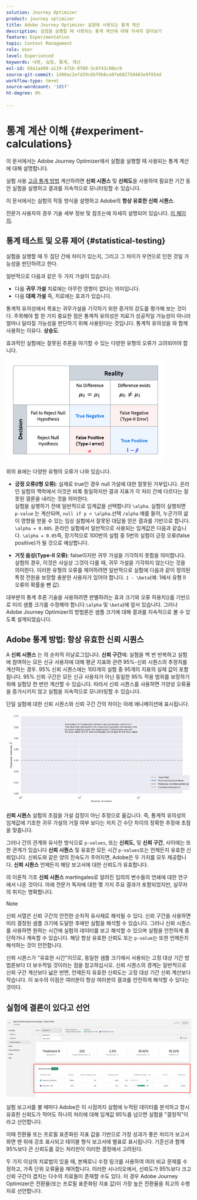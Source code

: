 ```yaml
---
solution: Journey Optimizer
product: journey optimizer
title: Adobe Journey Optimizer 실험에 사용되는 통계 계산
description: 실험을 실행할 때 사용되는 통계 계산에 대해 자세히 알아보기
feature: Experimentation
topic: Content Management
role: User
level: Experienced
keywords: 내용, 실험, 통계, 계산
exl-id: 60a1a488-a119-475b-8f80-3c6f43c80ec9
source-git-commit: 1490ac2efd39c6bf9b6ca97e682750463e9f054d
workflow-type: tm+mt
source-wordcount: '1057'
ht-degree: 0%

---
```


# 통계 계산 이해 {#experiment-calculations}

이 문서에서는 Adobe Journey Optimizer에서 실험을 실행할 때 사용되는 통계 계산에 대해 설명합니다.

실험 사용 [고급 통계 방법](../campaigns/assets/confidence_sequence_technical_details.pdf) 계산하려면 **신뢰 시퀀스** 및 **신뢰도**&#x200B;을 사용하여 필요한 기간 동안 실험을 실행하고 결과를 지속적으로 모니터링할 수 있습니다.

이 문서에서는 실험의 작동 방식을 설명하고 Adobe의 **항상 유효한 신뢰 시퀀스**.

전문가 사용자의 경우 기술 세부 정보 및 참조는에 자세히 설명되어 있습니다. [이 페이지](../campaigns/assets/confidence_sequence_technical_details.pdf).

## 통계 테스트 및 오류 제어 {#statistical-testing}

실험을 실행할 때 두 집단 간에 차이가 있는지, 그리고 그 차이가 우연으로 인한 것일 가능성을 판단하려고 한다.

일반적으로 다음과 같은 두 가지 가설이 있습니다.

* 다음 **귀무 가설** 치료에는 아무런 영향이 없다는 의미입니다.
* 다음 **대체 가설** 즉, 치료에는 효과가 있습니다.

통계적 유의성에서 목표는 귀무가설을 기각하기 위한 증거의 강도를 평가해 보는 것이다. 주목해야 할 한 가지 중요한 점은 통계적 유의성은 치료가 성공적일 가능성이 아니라 얼마나 달라질 가능성을 판단하기 위해 사용된다는 것입니다. 통계적 유의성을 와 함께 사용하는 이유다. **상승도**.

효과적인 실험에는 잘못된 추론을 야기할 수 있는 다양한 유형의 오류가 고려되어야 합니다.

![](assets/technote_1.png)

위의 표에는 다양한 유형의 오류가 나와 있습니다.

* **긍정 오류(I형 오류)**: 실제로 true인 경우 null 가설에 대한 잘못된 거부입니다. 온라인 실험의 맥락에서 이것은 비록 동일하지만 결과 지표가 각 처리 간에 다르다는 잘못된 결론을 내리는 것을 의미한다.
  </br>실험을 실행하기 전에 일반적으로 임계값을 선택합니다 `\alpha`. 실험이 실행되면 `p-value` 는 계산되며, `null if p < \alpha`.선택 `/alpha` 예를 들어, 누군가의 삶이 영향을 받을 수 있는 임상 실험에서 잘못된 대답을 얻은 결과를 기반으로 합니다. `\alpha = 0.005`. 온라인 실험에서 일반적으로 사용되는 임계값은 다음과 같습니다. `\alpha = 0.05`즉, 장기적으로 100번의 실험 중 5번의 실험이 긍정 오류(false positive)가 될 것으로 예상합니다.

* **거짓 음성(Type-II 오류)**: false이지만 귀무 가설을 기각하지 못함을 의미합니다. 실험의 경우, 이것은 사실상 그것이 다를 때, 귀무 가설을 기각하지 않는다는 것을 의미한다. 이러한 유형의 오류를 제어하려면 일반적으로 실험에 다음과 같이 정의된 특정 전원을 보장할 충분한 사용자가 있어야 합니다. `1 - \beta`(예: 1에서 유형 II 오류의 확률을 뺀 값).

대부분의 통계 추론 기술을 사용하려면 판별하려는 효과 크기와 오류 허용치()를 기반으로 미리 샘플 크기를 수정해야 합니다.`\alpha` 및 `\beta`)에 앞서 있습니다. 그러나 Adobe Journey Optimizer의 방법론은 샘플 크기에 대해 결과를 지속적으로 볼 수 있도록 설계되었습니다.

## Adobe 통계 방법: 항상 유효한 신뢰 시퀀스

A **신뢰 시퀀스** 는 의 순차적 아날로그입니다. **신뢰 구간**&#x200B;예: 실험을 백 번 반복하고 실험에 참여하는 모든 신규 사용자에 대해 평균 지표와 관련 95%-신뢰 시퀀스의 추정치를 계산하는 경우. 95% 신뢰 시퀀스에는 100개의 실험 중 95개의 지표의 실제 값이 포함됩니다. 95% 신뢰 구간은 모든 신규 사용자가 아닌 동일한 95% 적용 범위를 보장하기 위해 실험당 한 번만 계산할 수 있습니다. 따라서 신뢰 시퀀스를 사용하면 가양성 오류율을 증가시키지 않고 실험을 지속적으로 모니터링할 수 있습니다.

단일 실험에 대한 신뢰 시퀀스와 신뢰 구간 간의 차이는 아래 애니메이션에 표시됩니다.

![](assets/technote_2.gif)

**신뢰 시퀀스** 실험의 초점을 가설 검정이 아닌 추정으로 옮깁니다. 즉, 통계적 유의성의 임계값에 기초한 귀무 가설의 거절 여부 보다는 처치 간 수단 차이의 정확한 추정에 초점을 맞춥니다.

그러나 간의 관계와 유사한 방식으로 `p-values`, 또는 **신뢰도**, 및 **신뢰 구간**, 사이에는 또한 관계가 있습니다 **신뢰 시퀀스** 및 유효한 모든 시간 `p-values`또는 언제든지 유효한 신뢰입니다. 신뢰도와 같은 양의 친숙도가 주어지면, Adobe은 두 가지를 모두 제공합니다. **신뢰 시퀀스** 언제든지 해당 보고서에 대한 신뢰도가 유효합니다.

의 이론적 기초 **신뢰 시퀀스** martingales로 알려진 임의의 변수들의 연쇄에 대한 연구에서 나온 것이다. 아래 전문가 독자에 대한 몇 가지 주요 결과가 포함되었지만, 실무자의 취지는 명확합니다.

>[!NOTE]
>
>신뢰 서열은 신뢰 구간의 안전한 순차적 유사체로 해석될 수 있다. 신뢰 구간을 사용하면 미리 결정된 샘플 크기에 도달한 후에만 실험을 해석할 수 있습니다. 그러나 신뢰 시퀀스를 사용하면 원하는 시간에 실험의 데이터를 보고 해석할 수 있으며 실험을 안전하게 중단하거나 계속할 수 있습니다. 해당 항상 유효한 신뢰도 또는 `p-value`는 또한 언제든지 해석하는 것이 안전합니다.

신뢰 시퀀스가 &quot;유효한 시간&quot;이므로, 동일한 샘플 크기에서 사용되는 고정 대상 기간 방법론보다 더 보수적일 것이라는 점을 참고하십시오. 신뢰 시퀀스의 경계는 일반적으로 신뢰 구간 계산보다 넓은 반면, 언제든지 유효한 신뢰도는 고정 대상 기간 신뢰 계산보다 작습니다. 이 보수의 이점은 여러분이 항상 여러분의 결과를 안전하게 해석할 수 있다는 것이다.

## 실험에 결론이 있다고 선언

![](assets/experimentation_report_2.png)

실험 보고서를 볼 때마다 Adobe은 이 시점까지 실험에 누적된 데이터를 분석하고 항시 유효한 신뢰도가 적어도 하나의 처리에 대해 임계값 95%를 넘으면 실험을 &quot;결정적&quot;이라고 선언합니다.

이때 전환율 또는 프로필 표준화된 지표 값을 기반으로 가장 성과가 좋은 처리가 보고서 화면 맨 위에 강조 표시되고 테이블 형식 보고서에 별표로 표시됩니다. 기준선과 함께 95%보다 큰 신뢰도를 갖는 처리만이 이러한 결정에서 고려된다.

두 가지 이상의 치료법이 있을 때, 본페로니 수정 링크를 사용하여 여러 비교 문제를 수정하고, 가족 단위 오류율을 제어합니다. 이러한 시나리오에서, 신뢰도가 95%보다 크고 신뢰 구간이 겹치는 다수의 치료들이 존재할 수도 있다. 이 경우 Adobe Journey Optimizer은 전환율(또는 프로필 표준화된 지표 값)이 가장 높은 전환율을 최고의 수행자로 선언합니다.
